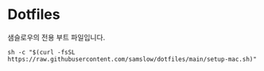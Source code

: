 # Dotfiles

샘슬로우의 전용 부트 파일입니다.

```
sh -c "$(curl -fsSL https://raw.githubusercontent.com/samslow/dotfiles/main/setup-mac.sh)"
```
